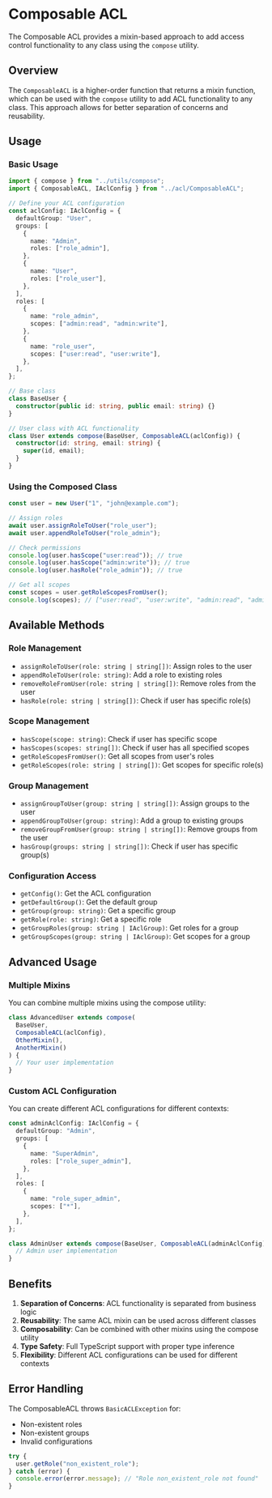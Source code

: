 # Composable ACL

The Composable ACL provides a mixin-based approach to add access control functionality to any class using the `compose` utility.

## Overview

The `ComposableACL` is a higher-order function that returns a mixin function, which can be used with the `compose` utility to add ACL functionality to any class. This approach allows for better separation of concerns and reusability.

## Usage

### Basic Usage

```typescript
import { compose } from "../utils/compose";
import { ComposableACL, IAclConfig } from "../acl/ComposableACL";

// Define your ACL configuration
const aclConfig: IAclConfig = {
  defaultGroup: "User",
  groups: [
    {
      name: "Admin",
      roles: ["role_admin"],
    },
    {
      name: "User",
      roles: ["role_user"],
    },
  ],
  roles: [
    {
      name: "role_admin",
      scopes: ["admin:read", "admin:write"],
    },
    {
      name: "role_user",
      scopes: ["user:read", "user:write"],
    },
  ],
};

// Base class
class BaseUser {
  constructor(public id: string, public email: string) {}
}

// User class with ACL functionality
class User extends compose(BaseUser, ComposableACL(aclConfig)) {
  constructor(id: string, email: string) {
    super(id, email);
  }
}
```

### Using the Composed Class

```typescript
const user = new User("1", "john@example.com");

// Assign roles
await user.assignRoleToUser("role_user");
await user.appendRoleToUser("role_admin");

// Check permissions
console.log(user.hasScope("user:read")); // true
console.log(user.hasScope("admin:write")); // true
console.log(user.hasRole("role_admin")); // true

// Get all scopes
const scopes = user.getRoleScopesFromUser();
console.log(scopes); // ["user:read", "user:write", "admin:read", "admin:write"]
```

## Available Methods

### Role Management

- `assignRoleToUser(role: string | string[])`: Assign roles to the user
- `appendRoleToUser(role: string)`: Add a role to existing roles
- `removeRoleFromUser(role: string | string[])`: Remove roles from the user
- `hasRole(role: string | string[])`: Check if user has specific role(s)

### Scope Management

- `hasScope(scope: string)`: Check if user has specific scope
- `hasScopes(scopes: string[])`: Check if user has all specified scopes
- `getRoleScopesFromUser()`: Get all scopes from user's roles
- `getRoleScopes(role: string | string[])`: Get scopes for specific role(s)

### Group Management

- `assignGroupToUser(group: string | string[])`: Assign groups to the user
- `appendGroupToUser(group: string)`: Add a group to existing groups
- `removeGroupFromUser(group: string | string[])`: Remove groups from the user
- `hasGroup(groups: string | string[])`: Check if user has specific group(s)

### Configuration Access

- `getConfig()`: Get the ACL configuration
- `getDefaultGroup()`: Get the default group
- `getGroup(group: string)`: Get a specific group
- `getRole(role: string)`: Get a specific role
- `getGroupRoles(group: string | IAclGroup)`: Get roles for a group
- `getGroupScopes(group: string | IAclGroup)`: Get scopes for a group

## Advanced Usage

### Multiple Mixins

You can combine multiple mixins using the compose utility:

```typescript
class AdvancedUser extends compose(
  BaseUser,
  ComposableACL(aclConfig),
  OtherMixin(),
  AnotherMixin()
) {
  // Your user implementation
}
```

### Custom ACL Configuration

You can create different ACL configurations for different contexts:

```typescript
const adminAclConfig: IAclConfig = {
  defaultGroup: "Admin",
  groups: [
    {
      name: "SuperAdmin",
      roles: ["role_super_admin"],
    },
  ],
  roles: [
    {
      name: "role_super_admin",
      scopes: ["*"],
    },
  ],
};

class AdminUser extends compose(BaseUser, ComposableACL(adminAclConfig)) {
  // Admin user implementation
}
```

## Benefits

1. **Separation of Concerns**: ACL functionality is separated from business logic
2. **Reusability**: The same ACL mixin can be used across different classes
3. **Composability**: Can be combined with other mixins using the compose utility
4. **Type Safety**: Full TypeScript support with proper type inference
5. **Flexibility**: Different ACL configurations can be used for different contexts

## Error Handling

The ComposableACL throws `BasicACLException` for:
- Non-existent roles
- Non-existent groups
- Invalid configurations

```typescript
try {
  user.getRole("non_existent_role");
} catch (error) {
  console.error(error.message); // "Role non_existent_role not found"
}
```
